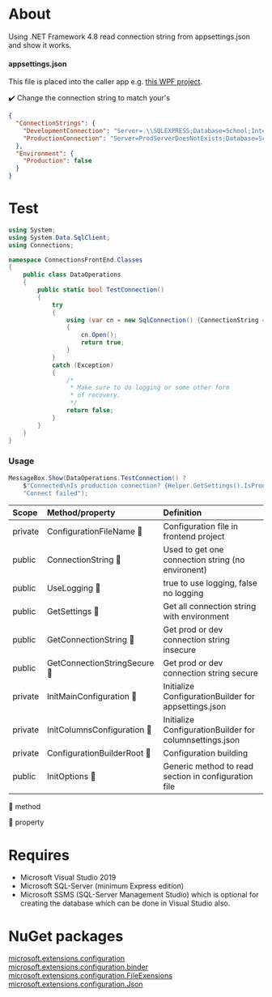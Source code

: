 ﻿# About

Using .NET Framework 4.8 read connection string from appsettings.json and show it works.


#### appsettings.json

This file is placed into the caller app e.g. [this WPF project](https://github.com/karenpayneoregon/configuration-helpers/tree/master/ConnectionsFrontEnd).

:heavy_check_mark: Change the connection string to match your's

```json
{
  "ConnectionStrings": {
    "DevelopmentConnection": "Server=.\\SQLEXPRESS;Database=School;Integrated Security=true",
    "ProductionConnection": "Server=ProdServerDoesNotExists;Database=School;Integrated Security=true"
  },
  "Environment": {
    "Production": false
  }
}
```

# Test

```csharp
using System;
using System.Data.SqlClient;
using Connections;

namespace ConnectionsFrontEnd.Classes
{
    public class DataOperations
    {
        public static bool TestConnection()
        {
            try
            {
                using (var cn = new SqlConnection() {ConnectionString = Helper.GetConnectionString()})
                {
                    cn.Open();
                    return true;
                }
            }
            catch (Exception)
            {
                /*
                 * Make sure to do logging or some other form
                 * of recovery.
                 */
                return false;
            }
        }
    }
}
```
### Usage

```csharp
MessageBox.Show(DataOperations.TestConnection() ? 
    $"Connected\nIs production connection? {Helper.GetSettings().IsProduction.ToYesNoString()}" : 
    "Connect failed");
```

|Scope|Method/property   |Definition   |
| :---         |  :---  | :--- |
|private|ConfigurationFileName :small_blue_diamond:   |Configuration file in frontend project   |
|public|ConnectionString :small_orange_diamond:   | Used to get one connection string (no environent)   |
|public|UseLogging :small_orange_diamond:   |true to use logging, false no logging   |
|public|GetSettings :small_orange_diamond:  |Get all connection string with environment   |
|public|GetConnectionString :small_orange_diamond:   |Get prod or dev connection string insecure   |
|public|GetConnectionStringSecure :small_orange_diamond:   |Get prod or dev connection string secure   |
|private|InitMainConfiguration :small_orange_diamond:  |Initialize ConfigurationBuilder for appsettings.json   |
|private|InitColumnsConfiguration :small_orange_diamond:  |Initialize ConfigurationBuilder for columnsettings.json   |
|private|ConfigurationBuilderRoot :small_orange_diamond:   |Configuration building   |
|public|InitOptions :small_orange_diamond:  |Generic method to read section in configuration file   |

:small_orange_diamond: method

:small_blue_diamond: property

# Requires
- Microsoft Visual Studio 2019
- Microsoft SQL-Server (minimum Express edition)
- Microsoft SSMS (SQL-Server Management Studio) which is optional for creating the database which can be done in Visual Studio also.

# NuGet packages 

[microsoft.extensions.configuration](https://www.nuget.org/packages/Microsoft.Extensions.Configuration/) <br/>
[microsoft.extensions.configuration.binder](https://www.nuget.org/packages/Microsoft.Extensions.Configuration.Binder/)<br/>
[microsoft.extensions.configuration.FileExensions](https://www.nuget.org/packages/Microsoft.Extensions.Configuration.FileExtensions/)<br/>
[microsoft.extensions.configuration.Json](https://www.nuget.org/packages/Microsoft.Extensions.Configuration.Json/)
